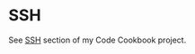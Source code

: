 # SSH

See [SSH](https://michaelcurrin.github.io/code-cookbook/recipes/shell/ssh/) section of my Code Cookbook project.

